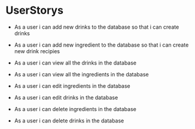 # UserStorys

* As a user i can add new drinks to the database so that i can create drinks

* As a user i can add new ingredient to the database so that i can create new drink recipies

* As a user i can view all the drinks in the database

* As a user i can view all the ingredients in the database

* As a user i can edit ingredients in the database

* As a user i can edit drinks in the database

* As a user i can delete ingredients in the database

* As a user i can delete drinks in the database
